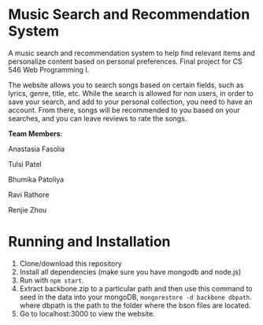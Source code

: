 # Music Search and Recommendation System

A music search and recommendation system to help find relevant items and personalize content based on personal preferences. Final project for CS 546 Web Programming I.

The website allows you to search songs based on certain fields, such as lyrics, genre, title, etc. While the search is allowed for non users, in order to save your search, and add to your personal collection, you need to have an account. From there, songs will be recommended to you based on your searches, and you can leave reviews to rate the songs.

**Team Members**:

Anastasia Fasolia

Tulsi Patel

Bhumika Patoliya

Ravi Rathore

Renjie Zhou

# Running and Installation

1. Clone/download this repository
2. Install all dependencies (make sure you have mongodb and node.js)
3. Run with `npm start`.
4. Extract backbone.zip to a particular path and then use this command to seed in the data into your mongoDB, 
  `mongorestore -d backbone dbpath`. where dbpath is the path to the folder where the bson files are located.
4. Go to localhost:3000 to view the website.
